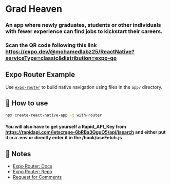 # Grad Heaven
### An app where newly graduates, students or other individuals with fewer experience can find jobs to kickstart their careers.
### Scan the QR code following this link https://expo.dev/@mohamedlabz25/ReactNative?serviceType=classic&distribution=expo-go

## Expo Router Example

Use [`expo-router`](https://expo.github.io/router) to build native navigation using files in the `app/` directory.

## 🚀 How to use

```sh
npx create-react-native-app -t with-router
```
#### You will also have to get yourself a Rapid_API_Key from https://rapidapi.com/letscrape-6bRBa3QguO5/api/jsearch and either put it in a .env or directly enter it in the /hook/useFetch.js

## 📝 Notes

- [Expo Router: Docs](https://expo.github.io/router)
- [Expo Router: Repo](https://github.com/expo/router)
- [Request for Comments](https://github.com/expo/router/discussions/1)


